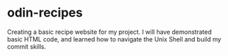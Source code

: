 # odin-recipes

Creating a basic recipe website for my project.
I will have demonstrated basic HTML code, and learned how to navigate the Unix Shell and build my commit skills.
